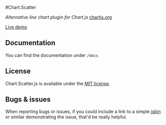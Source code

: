 #Chart.Scatter

*Alternative line chart plugin for Chart.js* [chartjs.org](http://www.chartjs.org)

[Live demo](http://dima117.github.io/Chart.Scatter/)

## Documentation

You can find the documentation under `/docs`

## License

Chart.Scatter.js is available under the [MIT license](http://opensource.org/licenses/MIT).

## Bugs & issues

When reporting bugs or issues, if you could include a link to a simple [jsbin](http://jsbin.com) or similar demonstrating the issue, that'd be really helpful.
